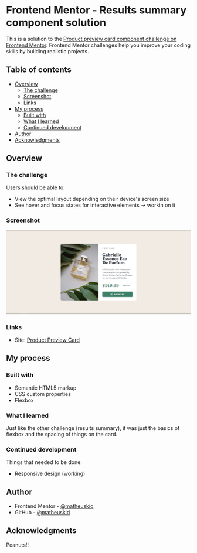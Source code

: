 # Frontend Mentor - Results summary component solution

This is a solution to the [Product preview card component challenge on Frontend Mentor](https://www.frontendmentor.io/challenges/product-preview-card-component-GO7UmttRfa). Frontend Mentor challenges help you improve your coding skills by building realistic projects.  

## Table of contents

- [Overview](#overview)
  - [The challenge](#the-challenge)
  - [Screenshot](#screenshot)
  - [Links](#links)
- [My process](#my-process)
  - [Built with](#built-with)
  - [What I learned](#what-i-learned)
  - [Continued development](#continued-development)
- [Author](#author)
- [Acknowledgments](#acknowledgments)


## Overview

### The challenge

Users should be able to:

- View the optimal layout depending on their device's screen size
- See hover and focus states for interactive elements -> workin on it

### Screenshot

![](./screenshot.jpg)


### Links

- Site: [Product Preview Card](https://matheuskid.github.io/product-preview-card/)

## My process

### Built with

- Semantic HTML5 markup
- CSS custom properties
- Flexbox

### What I learned

Just like the other challenge (results summary), it was just the basics of flexbox and the spacing of things on the card.

### Continued development

Things that needed to be done:
 - Responsive design (working)

## Author

- Frontend Mentor - [@matheuskid](https://www.frontendmentor.io/profile/matheuskid)
- GitHub - [@matheuskid](https://github.com/matheuskid)

## Acknowledgments

Peanuts!!
